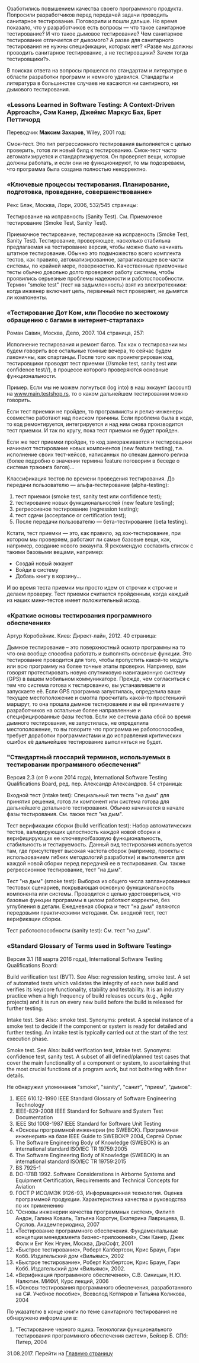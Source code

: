 Озаботились повышением качества своего программного продукта. Попросили разработчиков перед передачей задачи проводить санитарное тестирование. Поговорили и пошли дальше. Но время показало, что у разработчиков есть вопросы — что такое санитарное тестирование? И что такое дымовое тестирование? Чем санитарное тестирование отличается от дывомого? А разве для санитарного тестирования не нужны спецификации, которых нет? «Разве мы должны проводить санитарное тестирование, а не тестировщики? Зачем тогда тестировщики?».

В поисках ответа на вопросы прошелся по стандартам и литературе в области разработки программ и немного удивился. Стандарты и литература в большинстве случаев не касаются ни сантирного, ни дымового тестирования.

### «Lessons Learned in Software Testing: A Context-Driven Approach», Сэм Канер, Джеймс Маркус Бах, Брет Петтичорд

Переводчик **Максим Захаров**, Wiley, 2001 год:

Смок-тест. Это тип регрессионного тестирования выполняется с целью проверить, готов ли новый билд к тестированию. Смок-тест часто автоматизируется и стандартизируется. Он проверяет вещи, которые должны работать, и если они не функционируют, то мы подозреваем, что программа была создана полностью некорректно.

### «Ключевые процессы тестирования. Планирование, подготовка, проведение, совершенствование»

Рекс Блэк, Москва, Лори, 2006, 532/545 страницы:

Тестирование на исправность (Sanity Test). См. Приемочное тестирование (Smoke Test, Sanity Test).

Приемочное тестирование, тестирование на исправность (Smoke Test, Sanity Test). Тестирование, проверяющее, насколько стабильна предлагаемая на тестирование версия, чтобы можно было начинать штатное тестирование. Обычно это подмножество всего комплекта тестов, как правило, автоматизированное, затрагивающее все части системы, по крайней мере, поверхностно. Качественные приемочные тесты обычно довольно долго проверяют работу системы, чтобы проявились серьезные проблемы надежности и работоспособности. Термин "smoke test" (тест на задымленность) взят из электротехники: когда инженер включает цепь, первичный тест проверяет, не дымятся ли компоненты.

### «Тестирование Дот Ком, или Пособие по жестокому обращению с багами в интернет-стартапах»

Роман Савин, Москва, Дело, 2007. 104 страница, 257:

Исполнение тестирования и ремонт багов. Так как о тестировании мы будем говорить все остальные томные вечера, то сейчас будем лаконичны, как спартанцы. После того как проинтегрирован код, тестировщики проводят тест приемки (//smoke test, sanity test или confidence test//), в процессе которого проверяются основные функциональности.

Пример. Если мы не можем логнуться (log into) в наш эккаунт (account) на www.main.testshop.rs, то о каком дальнейшем тестировании можно говорить.

Если тест приемки не пройден, то программисты и релиз-инженеры совместно работают над поиском причины. Если проблема была в коде, то код ремонтируется, интегрируется и над ним снова производится тест приемки. И так по кругу, пока тест приемки не будет пройден.

Если же тест приемки пройден, то код замораживается и тестировщики начинают тестирование новых компонентов (new feature testing), т.е. исполнение своих тест-кейсов, написанных по спекам данного релиза (более подробно о значении термина feature поговорим в беседе о системе трэкинга багов)...

Классификация тестов по времени проведения тестирования. До передачи пользователю — альфа-тестирование (alpha-testing):

1. тест приемки (smoke test, sanity test или confidence test);
1. тестирование новых функциональностей (new feature testing);
1. регрессивное тестирование (regression testing);
1. тест сдачи (acceptance or certification test);
1. После передачи пользователю — бета-тестирование (beta testing).

Кстати, тест приемки — это, как правило, эд хок-тестирование, при котором мы проверяем, работают ли самые базовые вещи, как, например, создание нового эккаунта. Я рекомендую составить список с такими базовыми вещами, например:

- Создай новый эккаунт
- Войди в систему
- Добавь книгу в корзину...

И во время теста приемки мы просто идем от строчки к строчке и делаем проверку. Тест приемки считается пройденным, когда каждый из наших мини-тестов имеет положительный исход.

### «Краткие основы тестирования программного обеспечения»

Артур Коробейник. Киев: Директ-лайн, 2012. 40 страница:

Дымное тестирование – это поверхностный осмотр программы на то что она вообще способна работать и выполнять основные функции. Это тестирование проводится для того, чтобы пропустить какой-то модуль или всю программу на более точные этапы проверки. Например, вам говорят протестировать новую спутниковую навигационную систему (GPS) в вашем мобильном коммуникаторе. Прежде, чем согласиться с тем что система готова к тестированию, вы устанавливаете и запускаете её. Если GPS программа запустилась, определила ваше текущее местоположение и смогла просчитать какой-то простенький маршрут, то она прошла дымное тестирование и вы её принимаете у разработчиков на остальные более направленные и специфицированные фазы тестов. Если же система дала сбой во время дымного тестирования, не запустилась, не определила местоположение, то вы говорите что программа не работоспособна, требует доработки программистами и до исправления критических ошибок её дальнейшее тестирование выполняться не будет.

### "Стандартный глоссарий терминов, используемых в тестировании программного обеспечения"

Версия 2.3 (от 9 июля 2014 года), International Software Testing Qualifications Board, ред. пер. Александр Александров. 54 страница:

Входной тест (intake test): Специальный тип теста "на дым" для принятия решения, готов ли компонент или система готова для дальнейшего детального тестирования. Обычно начинается в начале фазы тестирования. См. также тест "на дым".

Тест верификации сборки (build verification test): Набор автоматических тестов, валидирующих целостность каждой новой сборки и верифицирующих ее ключевую/базовую функциональность, стабильность и тестируемость. Данный вид тестирования используется там, где присутствует высокая частота сборок (например, проекты с использованием гибких методологий разработки) и выполняется для каждой новой сборки перед передачей ее в тестирования. См. также регрессионное тестирование, тест "на дым".

Тест "на дым" (smoke test): Выборка из общего числа запланированных тестовых сценариев, покрывающая основную функциональность компонента или системы. Проводится с целью удостовериться, что базовые функции программы в целом работают корректно, без углубления в детали. Ежедневная сборка и тест "на дым" являются передовыми практическими методами. См. входной тест, тест верификации сборки.

Тест работоспособности (sanity test): См. тест "на дым".

### «Standard Glossary of Terms used in Software Testing»

Версия 3.1 (18 марта 2016 года), International Software Testing Qualifications Board:

Build verification test (BVT). See Also: regression testing, smoke test. A set of automated tests which validates the integrity of each new build and verifies its key/core functionality, stability and testability. It is an industry practice when a high frequency of build releases occurs (e.g., Agile projects) and it is run on every new build before the build is released for further testing.

Intake test. See Also: smoke test. Synonyms: pretest. A special instance of a smoke test to decide if the component or system is ready for detailed and further testing. An intake test is typically carried out at the start of the test execution phase.

Smoke test. See Also: build verification test, intake test. Synonyms: confidence test, sanity test. A subset of all defined/planned test cases that cover the main functionality of a component or system, to ascertaining that the most crucial functions of a program work, but not bothering with finer details.

Не обнаружил упоминания "smoke", "sanity", "санит", "прием", "дымов":

1. IEEE 610.12-1990 IEEE Standard Glossary of Software Engineering Technology
1. IEEE-829-2008 IEEE Standard for Software and System Test Documentation
1. IEEE Std 1008-1987 IEEE Standard for Software Unit Testing
1. «Основы программной инженерии (по SWEBOK). Программная инженерия» на базе IEEE Guide to SWEBOK® 2004, Сергей Орлик
1. The Software Engineering Body of Knowledge (SWEBOK) is an international standard ISO/IEC TR 19759:2005
1. The Software Engineering Body of Knowledge (SWEBOK) is an international standard ISO/IEC TR 19759:2015
1. BS 7925-1
1. DO-178B 1992. Software Considerations in Airborne Systems and Equipment Certification, Requirements and Technical Concepts for Aviation
1. ГОСТ Р ИСО/МЭК 9126-93, Информационная технология. Оценка программной продукции. Характеристика качества и руководства по их применению
1. "Основы инженерии качества программных систем», Филипп Андон, Галина Коваль, Татьяна Коротун, Екатерина Лаврищева, В. Суслов. Академпериодика, 2007
1. «Тестирование программного обеспечения. Фундаментальные концепции менеджмента бизнес-приложений», Сэм Канер, Джек Фолк и Енг Кек Нгуен, Москва, ДиаСофт, 2001
1. «Быстрое тестирование», Роберт Калбертсон, Крис Браун, Гэри Кобб. Издательский дом «Вильямс», 2002
1. «Быстрое тестирование», Роберт Калбертсон, Крис Браун, Гэри Кобб. Издательский дом «Вильямс», 2002.
1. «Верификация программного обеспечения», С.В. Синицын, Н.Ю. Налютин. МИФИ, Курс лекций, 2006
1. «Основы тестирования программного обеспечения, разработанного на C#. Учебное пособие», Всеволод Котляров и Татьяна Коликова, 2004

По указателю в конце книги по теме санитарного тестирования не обнаружено информации в:
1. "Тестирование черного ящика. Технологии функционального тестирования программного обеспечения систем», Бейзер Б. СПб: Питер, 2004

31.08.2017. Перейти на [Главную страницу](./)
